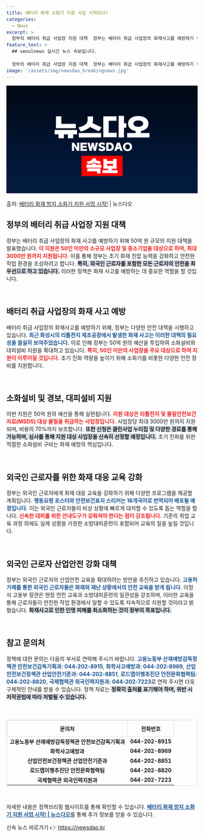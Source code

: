 ```yaml
---
title: 배터리 화재 소화기 지원 사업 시작되다!
categories:
  - News
excerpt: >
  정부의 배터리 취급 사업장 지원 대책  정부는 배터리 취급 사업장의 화재사고를 예방하기 위해 긴급히 50억 …
feature_text: >
  ## seoulnews 실시간 뉴스 속보입니다.

  정부의 배터리 취급 사업장 지원 대책  정부는 배터리 취급 사업장의 화재사고를 예방하기 위해 긴급히 50억 …
image: '/assets/img/newsdao_breakingnews.jpg'
---
```


![뉴스다오 속보](/assets/img/newsdao_breakingnews.jpg)

<p>출처: <a href="https://newsdao.kr/4911" rel="dofollow">배터리 화재 방지 소화기 지원 사업 시작!</a> | 뉴스다오</p>

<h2 data-ke-size="size26">정부의 배터리 취급 사업장 지원 대책</h2>

<p data-ke-size="size16">정부는 배터리 취급 사업장의 화재 사고를 예방하기 위해 50억 원 규모의 지원 대책을 발표했습니다. <b><span style="color: #ee2323;">이 지원은 50인 미만의 소규모 사업장 및 중소기업을 대상으로 하며, 최대 3000만 원까지 지원됩니다.</span></b> 이를 통해 정부는 초기 화재 진압 능력을 강화하고 안전한 작업 환경을 조성하려고 합니다. <b><span style="background-color: #21538527;">특히, 외국인 근로자를 포함한 모든 근로자의 안전을 최우선으로 하고 있습니다.</span></b> 이러한 정책은 화재 사고를 예방하는 데 중요한 역할을 할 것입니다.</p>

<p data-ke-size="size16">&nbsp;</p>

<h2 data-ke-size="size26">배터리 취급 사업장의 화재 사고 예방</h2>

<p data-ke-size="size16">배터리 취급 사업장의 화재사고를 예방하기 위해, 정부는 다양한 안전 대책을 시행하고 있습니다. <b><span style="color: #1a5490;">최근 화성시의 리튬전지 제조공장에서 발생한 화재 사고는 이러한 대책의 필요성을 절실히 보여주었습니다.</span></b> 이로 인해 정부는 50억 원의 예산을 투입하여 소화설비와 대피설비 지원을 확대하고 있습니다. <b><span style="color: #ee2323;">특히, 50인 미만의 사업장을 주요 대상으로 하여 지원이 이루어질 것입니다.</span></b> 초기 진화 역량을 높이기 위해 소화기를 비롯한 다양한 안전 장비를 지원합니다.</p>

<p data-ke-size="size16">&nbsp;</p>

<h2 data-ke-size="size26">소화설비 및 경보, 대피설비 지원</h2>

<p data-ke-size="size16">이번 지원은 50억 원의 예산을 통해 실현됩니다. <b><span style="color: #ee2323;">지원 대상은 리튬전지 및 물질안전보건자료(MSDS) 대상 물질을 취급하는 사업장입니다.</span></b> 사업장당 최대 3000만 원까지 지원되며, 비용의 70%까지 보조합니다. <b><span style="background-color: #21538527;">또한 신청은 클린사업 누리집 및 다양한 경로를 통해 가능하며, 심사를 통해 지원 대상 사업장을 신속히 선정할 예정입니다.</span></b> 초기 진화를 위한 적절한 소화설비 구비는 화재 예방의 핵심입니다.</p>

<p data-ke-size="size16">&nbsp;</p>

<h2 data-ke-size="size26">외국인 근로자를 위한 화재 대응 교육 강화</h2>

<p data-ke-size="size16">정부는 외국인 근로자에게 화재 대응 교육을 강화하기 위해 다양한 프로그램을 제공할 계획입니다. <b><span style="color: #1a5490;">행동요령 포스터와 안전보건표지 스티커는 16개국어로 번역되어 배포될 예정입니다.</span></b> 이는 외국인 근로자들이 비상 상황에 빠르게 대처할 수 있도록 돕는 역할을 합니다. <b><span style="color: #ee2323;">신속한 대피를 위한 안내도구가 갖춰져야 한다는 점이 강조됩니다.</span></b> 기존의 취업 교육 과정 외에도 실제 상황을 가정한 소방대피훈련이 포함되어 교육의 질을 높일 것입니다.</p>

<p data-ke-size="size16">&nbsp;</p>

<h2 data-ke-size="size26">외국인 근로자 산업안전 강화 대책</h2>

<p data-ke-size="size16">정부는 외국인 근로자의 산업안전 교육을 확대하려는 방안을 추진하고 있습니다. <b><span style="color: #1a5490;">고용허가제를 통한 외국인 근로자들은 화재와 재난 상황에서의 안전 교육을 받게 됩니다.</span></b> 이정식 고용부 장관은 현장 안전 교육과 소방대피훈련의 일관성을 강조하며, 이러한 교육을 통해 근로자들이 안전한 작업 환경에서 일할 수 있도록 지속적으로 지원할 것이라고 밝혔습니다. <b><span style="background-color: #21538527;">화재사고로 인한 인명 피해를 최소화하는 것이 정부의 목표입니다.</span></b></p>

<p data-ke-size="size16">&nbsp;</p>

<h2 data-ke-size="size26">참고 문의처</h2>

<p data-ke-size="size16">정책에 대한 문의는 다음의 부서로 연락해 주시기 바랍니다. <b><span style="color: #1a5490;">고용노동부 산재예방감독정책관 안전보건감독기획과: 044-202-8915</span></b>, <b><span style="color: #1a5490;">화학사고예방과: 044-202-8969</span></b>, <b><span style="color: #1a5490;">산업안전보건정책관 산업안전기준과: 044-202-8851</span></b>, <b><span style="color: #1a5490;">로드맵이행추진단 안전문화협력팀: 044-202-8820</span></b>, <b><span style="color: #1a5490;">국제협력관 외국인력지원과: 044-202-7223</span></b>로 연락 주시면 더욱 구체적인 안내를 받을 수 있습니다. 정책 자료는 <b><span style="background-color: #21538527;">정확히 출처를 표기해야 하며, 위반 시 저작권법에 따라 처벌될 수 있습니다.</span></b></p>

<p data-ke-size="size16">&nbsp;</p>

<table style="border-collapse:collapse; border:1px solid #dddddd; width:100%; margin-top: 20px;">
    <thead>
        <tr>
            <th style="border: 1px solid #dddddd; text-align: center; height: 35px;"><b>문의처</b></th>
            <th style="border: 1px solid #dddddd; text-align: center; height: 35px;"><b>전화번호</b></th>
        </tr>
    </thead>
    <tbody>
        <tr>
            <td style="text-align: center; height: 17px;"><b>고용노동부 산재예방감독정책관 안전보건감독기획과</b></td>
            <td style="text-align: center; height: 17px;"><b>044-202-8915</b></td>
        </tr>
        <tr>
            <td style="text-align: center; height: 17px;"><b>화학사고예방과</b></td>
            <td style="text-align: center; height: 17px;"><b>044-202-8969</b></td>
        </tr>
        <tr>
            <td style="text-align: center; height: 17px;"><b>산업안전보건정책관 산업안전기준과</b></td>
            <td style="text-align: center; height: 17px;"><b>044-202-8851</b></td>
        </tr>
        <tr>
            <td style="text-align: center; height: 17px;"><b>로드맵이행추진단 안전문화협력팀</b></td>
            <td style="text-align: center; height: 17px;"><b>044-202-8820</b></td>
        </tr>
        <tr>
            <td style="text-align: center; height: 17px;"><b>국제협력관 외국인력지원과</b></td>
            <td style="text-align: center; height: 17px;"><b>044-202-7223</b></td>
        </tr>
    </tbody>
</table>

<p data-ke-size="size16">&nbsp;</p>

<p data-ke-size="size16">자세한 내용은 정책브리핑 웹사이트를 통해 확인할 수 있습니다. <b><a href="https://newsdao.kr/4911" style="color: #1a5490;">배터리 화재 방지 소화기 지원 사업 시작! | 뉴스다오</a></b>를 통해 추가 정보를 얻을 수 있습니다. </p> 

신속 뉴스 바로가기 👉 <a href="https://newsdao.kr" rel="dofollow">https://newsdao.kr</a>



